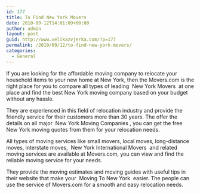 ```yaml
---
id: 177
title: To Find New York Movers
date: 2010-09-12T14:01:09+00:00
author: admin
layout: post
guid: http://www.velikazvjerka.com/?p=177
permalink: /2010/09/12/to-find-new-york-movers/
categories:
  - General
---
```

If you are looking for the affordable moving company to relocate your household items to your new home at New York, then the Movers.com is the right place for you to compare all types of leading &nbsp;New York Movers&nbsp; at one place and find the best New York moving company based on your budget without any hassle.

They are experienced in this field of relocation industry and provide the friendly service for their customers more than 30 years. The offer the details on all major &nbsp;New York Moving Companies&nbsp;, you can get the free New York moving quotes from them for your relocation needs.

All types of moving services like small movers, local moves, long-distance moves, interstate moves, &nbsp;New York International Movers&nbsp; and related moving services are available at Movers.com, you can view and find the reliable moving service for your needs.

They provide the moving estimates and moving guides with useful tips in their website that make your &nbsp;Moving To New York&nbsp; easier. The people can use the service of Movers.com for a smooth and easy relocation needs.